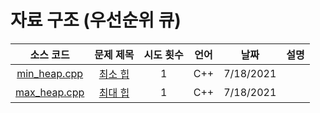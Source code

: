# 자료 구조 (우선순위 큐)
|소스 코드|문제 제목|시도 횟수|언어|날짜|설명|
|:---:|:---:|:---:|:---:|:---:|:---:|
|[min_heap.cpp](./min_heap.cpp)|[최소 힙](http://boj.kr/1927)|1|C++|7/18/2021|
|[max_heap.cpp](./max_heap.cpp)|[최대 힙](http://boj.kr/11279)|1|C++|7/18/2021|
